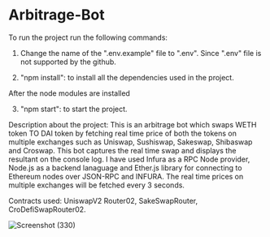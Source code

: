 # Arbitrage-Bot

To run the project run the following commands:

1) Change the name of the ".env.example" file to ".env". Since ".env" file is not supported by the github.

2) "npm install": to install all the dependencies used in the project.

 After the node modules are installed

3) "npm start": to start the project.

Description about the project:
This is an arbitrage bot which swaps WETH token TO DAI token by fetching real time price of both the tokens on multiple exchanges such as Uniswap, Sushiswap, Sakeswap, Shibaswap and Croswap. This bot captures the real time swap and displays the resultant on the console log. I have used Infura as a RPC Node provider, Node.js as a backend lanaguage and Ether.js library for connecting to Ethereum nodes over JSON-RPC and INFURA. The real time prices on multiple exchanges will be fetched every 3 seconds.

Contracts used:
UniswapV2 Router02, SakeSwapRouter, CroDefiSwapRouter02.



![Screenshot (330)](https://user-images.githubusercontent.com/53579127/202237731-a9d722d1-7491-4fdf-8dd5-bdd8dd30671b.png)
